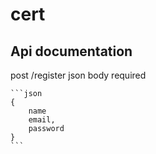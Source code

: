 # cert
## Api documentation

post 
    /register
    json body required
    
    ```json
    {
        name
        email,
        password
    }
    ```
    